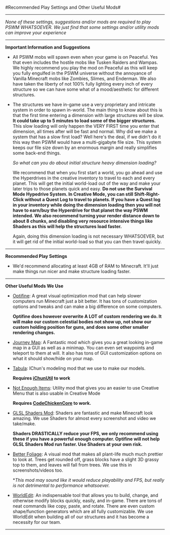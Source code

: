#Recommended Play Settings and Other Useful Mods#

****

*None of these settings, suggestions and/or mods are required to play PSWM WHATSOEVER.  We just find that some settings and/or utility mods can improve your experience*

****

**Important Information and Suggestions**

* All PSWM mobs will spawn even when your game is on Peaceful.  Yes that even includes the hostile mobs like Tusken Raiders and Wampas.  We highly recommend you play the mod on Peaceful as this will keep you fully engulfed in the PSWM universe without the annoyance of Vanilla Minecraft mobs like Zombies, Slimes, and Enderman.  We also have taken the liberty of not 100% fully lighting every inch of every structure so we can have some what of a mood/aesthetic for different structures.

* The structures we have in-game use a very proprietary and intricate system in order to spawn in-world.  The main thing to know about this is that the first time entering a dimension with large structures will be slow.  **It could take up to 5 minutes to load some of the bigger structures.**  This slow loading will only happen the VERY FIRST time you enter that dimension, all times after will be fast and normal.  Why did we make a system that has a slow first load?  Well here's the deal, if we didn't do it this way then PSWM would have a multi-gigabyte file size.  This system keeps our file size down by an enormous margin and really simplifies some back-end things.

   *So what can you do about initial structure heavy dimension loading?*

   We recommend that when you first start a world, you go ahead and use the Hyperdrives in the creative inventory to travel to each and every planet.  This will get the initial world-load out of the way and make your later trips to those planets quick and easy.  **Do not use the Survival Mode Hypedrive System.  In Creative Mode, you can still Shift-Right-Click without a Quest Log to travel to planets.  If you have a Quest log in your inventory while doing the dimension loading then you will not have to earn/buy the Hyperdrive for that planet the way PSWM intended.  We also recommend turning your render distance down to about 8 chunks, and disabling very resource intensive things like Shaders as this will help the structures load faster.**

   Again, doing this dimension loading is not necessary WHATSOEVER, but it will get rid of the initial world-load so that you can then travel quickly.

****

**Recommended Play Settings**

* We'd recommend allocating at least 4GB of RAM to Minecraft.  It'll just make things run nicer and make structure loading faster.

****

**Other Useful Mods We Use**

* [Optifine](http://optifine.net/downloads):  A great visual optimization mod that can help slower computers run Minecraft just a bit better.  It has tons of customization options and tweaks and can make a big difference on some computers.

   **Optifine does however overwrite A LOT of custom rendering we do.  It will make our custom celestial bodies not show up, not show our custom holding position for guns, and does some other smaller rendering changes.**

* [Journey Map](https://minecraft.curseforge.com/projects/journeymap-32274/files): A Fantastic mod which gives you a great looking in-game map in a GUI as well as a minimap.  You can even set waypoints and teleport to them at will.  It also has tons of GUI customization options on what it should show/hide on your map.

* [Tabula](https://minecraft.curseforge.com/projects/tabula-minecraft-modeler/files): IChun's modeling mod that we use to make our models.

   **Requires [iChunUtil](https://minecraft.curseforge.com/projects/ichunutil/files/2233005) to work**

* [Not Enough Items](https://minecraft.curseforge.com/projects/notenoughitems/files): Utility mod that gives you an easier to use Creative Menu that is also usable in Creative Mode

   **Requires [CodeChickenCore](https://minecraft.curseforge.com/projects/codechickencore/files) to work.**

* [GLSL Shaders Mod](http://www.minecraftforum.net/forums/mapping-and-modding/minecraft-mods/1286604-shaders-mod-updated-by-karyonix): Shaders are fantastic and make Minecraft look amazing.  We use Shaders for almost every screenshot and video we take/make.

   **Shaders DRASTICALLY reduce your FPS, we only recommend using these if you have a powerful enough computer.  Optifine will not help GLSL Shaders Mod run faster.  Use Shaders at your own risk.**

* [Better Foliage](https://minecraft.curseforge.com/projects/better-foliage): A visual mod that makes all plant-life much much prettier to look at.  Trees get rounded off, grass blocks have a slight 3D grassy top to them, and leaves will fall from trees.  We use this in screenshots/videos too.

   **This mod may sound like it would reduce playability and FPS, but really is not detrimental to performance whatsoever.*

* [WorldEdit](https://minecraft.curseforge.com/projects/worldedit/files): An indispensable tool that allows you to build, change, and otherwise modify blocks quickly, easily, and in-game.  There are tons of neat commands like copy, paste, and rotate.  There are even custom shape/function generators which are all fully customizable.  We use WorldEdit when building all of our structures and it has become a necessity for our team.

****